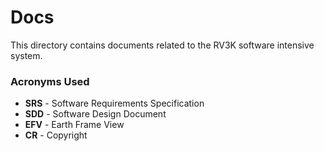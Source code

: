 # Docs
This directory contains documents related to the RV3K software intensive system.

### Acronyms Used
- **SRS** - Software Requirements Specification
- **SDD** - Software Design Document
- **EFV** - Earth Frame View
- **CR** - Copyright 
